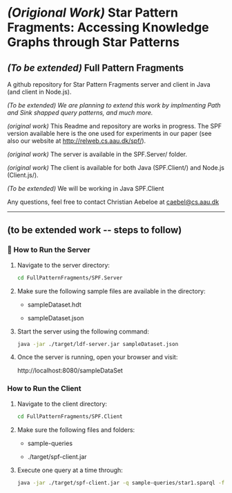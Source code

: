 # _(Origional Work)_ Star Pattern Fragments: Accessing Knowledge Graphs through Star Patterns
## _(To be extended)_ Full Pattern Fragments 
A github repository for Star Pattern Fragments server and client in Java (and client in Node.js).

_(To be extended)_ _We are planning to extend this work by implmenting Path and Sink shapped query patterns, and much more._ 

_(original work)_ This Readme and repository are works in progress. The SPF version available here is the one used for experiments in our paper (see also our website at http://relweb.cs.aau.dk/spf/).

_(original work)_ The server is available in the SPF.Server/ folder.

_(original work)_ The client is available for both Java (SPF.Client/) and Node.js (Client.js/).

_(To be extended)_ We will be working in Java SPF.Client 

Any questions, feel free to contact Christian Aebeloe at caebel@cs.aau.dk

---   
## (to be extended work -- steps to follow)
### 🚀 How to Run the Server

1. Navigate to the server directory:

   ```bash
   cd FullPatternFragments/SPF.Server

2. Make sure the following sample files are available in the directory:

   - sampleDataset.hdt

   - sampleDataset.json

3. Start the server using the following command:

   ```bash
   java -jar ./target/ldf-server.jar sampleDataset.json

4. Once the server is running, open your browser and visit:

   http://localhost:8080/sampleDataSet


### How to Run the Client

1. Navigate to the client directory:

   ```bash
   cd FullPatternFragments/SPF.Client

2. Make sure the following files and folders:

   - sample-queries

   - ./target/spf-client.jar

3. Execute one query at a time through:

   ```bash
   java -jar ./target/spf-client.jar -q sample-queries/star1.sparql -f http://localhost:8080/sampleDataset
